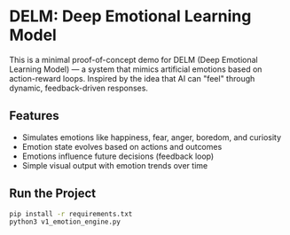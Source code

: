 # DELM: Deep Emotional Learning Model

This is a minimal proof-of-concept demo for DELM (Deep Emotional Learning Model) — a system that mimics artificial emotions based on action-reward loops. Inspired by the idea that AI can "feel" through dynamic, feedback-driven responses.

## Features
- Simulates emotions like happiness, fear, anger, boredom, and curiosity
- Emotion state evolves based on actions and outcomes
- Emotions influence future decisions (feedback loop)
- Simple visual output with emotion trends over time

## Run the Project
```bash
pip install -r requirements.txt
python3 v1_emotion_engine.py

